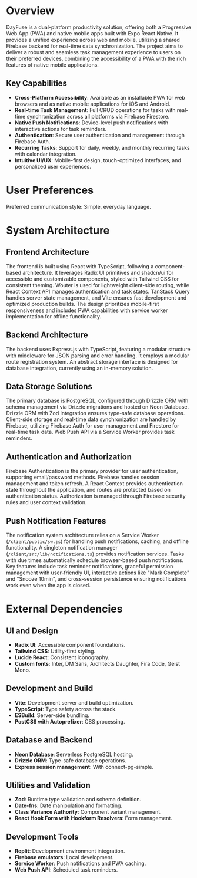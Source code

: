 # Overview

DayFuse is a dual-platform productivity solution, offering both a Progressive Web App (PWA) and native mobile apps built with Expo React Native. It provides a unified experience across web and mobile, utilizing a shared Firebase backend for real-time data synchronization. The project aims to deliver a robust and seamless task management experience to users on their preferred devices, combining the accessibility of a PWA with the rich features of native mobile applications.

## Key Capabilities

-   **Cross-Platform Accessibility**: Available as an installable PWA for web browsers and as native mobile applications for iOS and Android.
-   **Real-time Task Management**: Full CRUD operations for tasks with real-time synchronization across all platforms via Firebase Firestore.
-   **Native Push Notifications**: Device-level push notifications with interactive actions for task reminders.
-   **Authentication**: Secure user authentication and management through Firebase Auth.
-   **Recurring Tasks**: Support for daily, weekly, and monthly recurring tasks with calendar integration.
-   **Intuitive UI/UX**: Mobile-first design, touch-optimized interfaces, and personalized user experiences.

# User Preferences

Preferred communication style: Simple, everyday language.

# System Architecture

## Frontend Architecture

The frontend is built using React with TypeScript, following a component-based architecture. It leverages Radix UI primitives and shadcn/ui for accessible and customizable components, styled with Tailwind CSS for consistent theming. Wouter is used for lightweight client-side routing, while React Context API manages authentication and task states. TanStack Query handles server state management, and Vite ensures fast development and optimized production builds. The design prioritizes mobile-first responsiveness and includes PWA capabilities with service worker implementation for offline functionality.

## Backend Architecture

The backend uses Express.js with TypeScript, featuring a modular structure with middleware for JSON parsing and error handling. It employs a modular route registration system. An abstract storage interface is designed for database integration, currently using an in-memory solution.

## Data Storage Solutions

The primary database is PostgreSQL, configured through Drizzle ORM with schema management via Drizzle migrations and hosted on Neon Database. Drizzle ORM with Zod integration ensures type-safe database operations. Client-side storage and real-time data synchronization are handled by Firebase, utilizing Firebase Auth for user management and Firestore for real-time task data. Web Push API via a Service Worker provides task reminders.

## Authentication and Authorization

Firebase Authentication is the primary provider for user authentication, supporting email/password methods. Firebase handles session management and token refresh. A React Context provides authentication state throughout the application, and routes are protected based on authentication status. Authorization is managed through Firebase security rules and user context validation.

## Push Notification Features

The notification system architecture relies on a Service Worker (`/client/public/sw.js`) for handling push notifications, caching, and offline functionality. A singleton notification manager (`/client/src/lib/notifications.ts`) provides notification services. Tasks with due times automatically schedule browser-based push notifications. Key features include task reminder notifications, graceful permission management with user-friendly UI, interactive actions like "Mark Complete" and "Snooze 10min", and cross-session persistence ensuring notifications work even when the app is closed.

# External Dependencies

## UI and Design

-   **Radix UI**: Accessible component foundations.
-   **Tailwind CSS**: Utility-first styling.
-   **Lucide React**: Consistent iconography.
-   **Custom fonts**: Inter, DM Sans, Architects Daughter, Fira Code, Geist Mono.

## Development and Build

-   **Vite**: Development server and build optimization.
-   **TypeScript**: Type safety across the stack.
-   **ESBuild**: Server-side bundling.
-   **PostCSS with Autoprefixer**: CSS processing.

## Database and Backend

-   **Neon Database**: Serverless PostgreSQL hosting.
-   **Drizzle ORM**: Type-safe database operations.
-   **Express session management**: With connect-pg-simple.

## Utilities and Validation

-   **Zod**: Runtime type validation and schema definition.
-   **Date-fns**: Date manipulation and formatting.
-   **Class Variance Authority**: Component variant management.
-   **React Hook Form with Hookform Resolvers**: Form management.

## Development Tools

-   **Replit**: Development environment integration.
-   **Firebase emulators**: Local development.
-   **Service Worker**: Push notifications and PWA caching.
-   **Web Push API**: Scheduled task reminders.
